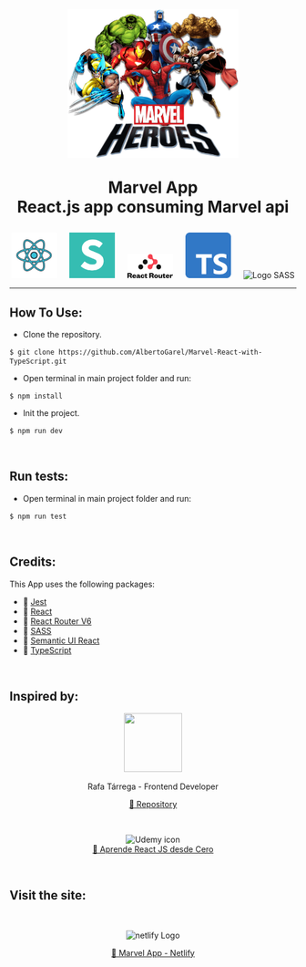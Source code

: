 <h1 align="center">
  <br>
  <img src="https://github.com/AlbertoGarel/Marvel-React-with-TypeScript/blob/develop/src/img/marvel.png?raw=true" alt="Personajes Marvel" width="300">
  </br>
 
  Marvel App
  <br>
  React.js app consuming Marvel api
</h1>

<p align="center">
  <img src="https://github.com/AlbertoGarel/Marvel-React-with-TypeScript/blob/develop/app_marvel_images/icons8-react-200.png?raw=true" alt="Logo React" width="80" padding="10px"/>
  &emsp;
  <img src="https://github.com/AlbertoGarel/Marvel-React-with-TypeScript/blob/develop/app_marvel_images/logo_semantic_ui.png?raw=true" alt="Logo Semantic ui" width="80" padding="10px"/> 
  &emsp;
  <img src="https://github.com/AlbertoGarel/Marvel-React-with-TypeScript/blob/develop/app_marvel_images/react-router-stacked-color.png?raw=true" alt="Logo React Router" width="80" padding="10px"/> 
  &emsp;
  <img src="https://github.com/AlbertoGarel/Marvel-React-with-TypeScript/blob/develop/app_marvel_images/Typescript_logo.png?raw=true" alt="Logo TypeScript" width="80" padding="10px"/>
  &emsp;
  <img src="https://sass-lang.com/assets/img/logos/logo-b6e1ef6e.svg" alt="Logo SASS" width="80" padding="10px"/>
</p>

---

## How To Use:
- Clone the repository.

```shell
$ git clone https://github.com/AlbertoGarel/Marvel-React-with-TypeScript.git
```

- Open terminal in main project folder and run:

```shell
$ npm install
```
- Init the project.

```shell
$ npm run dev
```

</br>

## Run tests:

- Open terminal in main project folder and run:

```shell
$ npm run test
```
</br>

## Credits:
<p id="credits"><p/>

This App uses the following packages:

- 🔗 [Jest](https://jestjs.io/)
- 🔗 [React](https://react.dev/)
- 🔗 [React Router V6](https://reactrouter.com/en/main)
- 🔗 [SASS](https://sass-lang.com/)
- 🔗 [Semantic UI React](https://react.semantic-ui.com/)
- 🔗 [TypeScript](https://www.typescriptlang.org/)
  
</br>

## Inspired by:

<p align="center">
    <img src="https://img-c.udemycdn.com/user/200_H/42177598_9f5c_2.jpg" alt="" class="ud-avatar ud-avatar-image" width="64" height="64" loading="lazy" style="width: 6.4rem; height: 6.4rem;">
    <p align="center">Rafa Tárrega - Frontend Developer</p>
</p>



<a href="https://github.com/ratasi/marvel-react" target="_blank">
    <p  align="center">🔗 Repository</p>
</a>

</br>

<p align="center">
    <img src="https://about.udemy.com/wp-content/themes/wp-about-v4/assets/images/udemy-logo.svg" alt="Udemy icon" width="250"/>
    </br>
    <a href="https://www.udemy.com/course/aprende-react-js-desde-cero-paso-a-paso/" target="_blank">
    🔗 Aprende React JS desde Cero
    </a>
</p>

</br>

## Visit the site:

</br>

<p align="center">
    <img src="https://brandfetch.com/_next/image?url=https%3A%2F%2Fimages.prismic.io%2Fbrandfetch%2F58ab0db1-25e9-42d0-b311-0b307eec15f8_3.png%3Fauto%3Dcompress%2Cformat&w=1920&q=75" alt="netlify Logo" width="300"/>
    <a href="" target="_blank">
    <p align="center">🔗 Marvel App - Netlify</p>
    </a>
</p>
